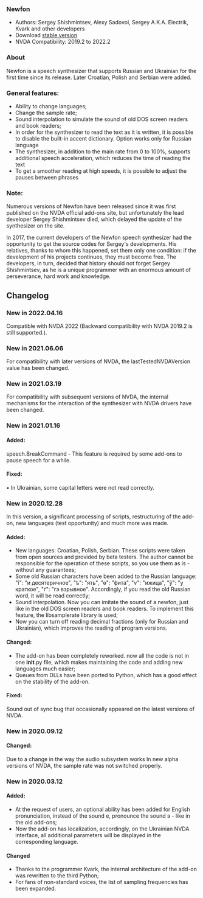 ﻿### Newfon

* Authors: Sergey Shishmintsev, Alexy Sadovoi, Sergey A.K.A. Electrik, Kvark and other developers
* Download [stable version][1]
* NVDA Compatibility: 2019.2 to 2022.2

### About

Newfon is a speech synthesizer that supports Russian and Ukrainian for the first time since its release. Later Croatian, Polish and Serbian were added.

### General features:

* Ability to change languages;
* Change the sample rate;
* Sound interpolation to simulate the sound of old DOS screen readers and book readers;
* In order for the synthesizer to read the text as it is written, it is possible to disable the built-in accent dictionary. Option works only for Russian language
* The synthesizer, in addition to the main rate from 0 to 100%, supports additional speech acceleration, which reduces the time of reading the text
* To get a smoother reading at high speeds, it is possible to adjust the pauses between phrases

### Note:

Numerous versions of Newfon have been released since it was first published on the NVDA official add-ons site, but unfortunately the lead developer Sergey Shishmintsev died, which delayed the update of the synthesizer on the site.

In 2017, the current developers of the Newfon speech synthesizer had the opportunity to get the source codes for Sergey's developments. His relatives, thanks to whom this happened, set them only one condition: if the development of his projects continues, they must become free. The developers, in turn, decided that history should not forget Sergey Shishmintsev, as he is a unique programmer with an enormous amount of perseverance, hard work and knowledge.

## Changelog

### New in 2022.04.16

Compatible with NVDA 2022 (Backward compatibility with NVDA 2019.2 is still supported.).

### New in 2021.06.06

For compatibility with later versions of NVDA, the lastTestedNVDAVersion value has been changed.

### New in 2021.03.19

For compatibility with subsequent versions of NVDA, the internal mechanisms for the interaction of the synthesizer with NVDA drivers have been changed.

### New in 2021.01.16
#### Added:

speech.BreakCommand - This feature is required by some add-ons to pause speech for a while.

#### Fixed:

• In Ukrainian, some capital letters were not read correctly.

### New in 2020.12.28

In this version, a significant processing of scripts, restructuring of the add-on, new languages (test opportunity) and much more was made.

#### Added:

* New languages: Croatian, Polish, Serbian. These scripts were taken from open sources and provided by beta testers. The author cannot be responsible for the operation of these scripts, so you use them as is - without any guarantees;
* Some old Russian characters have been added to the Russian language: "і": "и десятеричное", "ѣ": "ять", "ѳ": "фита", "ѵ": "ижица", "ў": "у краткое", "ґ": "гэ взрывное". Accordingly, if you read the old Russian word, it will be read correctly;
* Sound interpolation. Now you can imitate the sound of a newfon, just like in the old DOS screen readers and book readers. To implement this feature, the libsamplerate library is used;
* Now you can turn off reading decimal fractions (only for Russian and Ukrainian), which improves the reading of program versions.

#### Changed:

* The add-on has been completely reworked. now all the code is not in one __init__.py file, which makes maintaining the code and adding new languages much easier;
* Queues from DLLs have been ported to Python, which has a good effect on the stability of the add-on.

#### Fixed:

Sound out of sync bug that occasionally appeared on the latest versions of NVDA.

### New in 2020.09.12
#### Changed:

Due to a change in the way the audio subsystem works In new alpha versions of NVDA, the sample rate was not switched properly.

### New in 2020.03.12
#### Added:

* At the request of users, an optional ability has been added for English pronunciation, instead of the sound е, pronounce the sound э - like in the old add-ons;
* Now the add-on has localization, accordingly, on the Ukrainian NVDA interface, all additional parameters will be displayed in the corresponding language.

#### Changed

* Thanks to the programmer Kvark, the internal architecture of the add-on was rewritten to the third Python;
* For fans of non-standard voices, the list of sampling frequencies has been expanded.

[1]: https://github.com/DraganRatkovich/newfon/releases/download/2022.04.16/newfon-2022.04.16.nvda-addon
